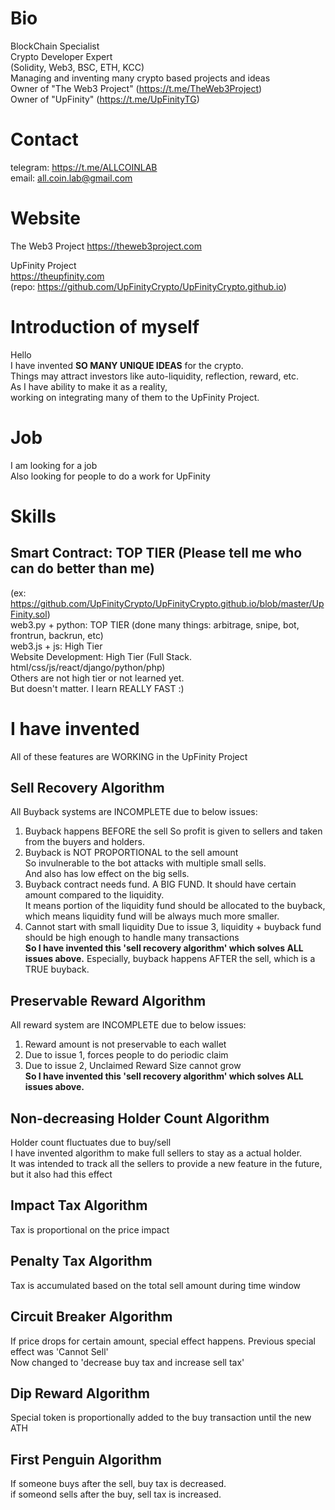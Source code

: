 # Bio
BlockChain Specialist  
Crypto Developer Expert   
(Solidity, Web3, BSC, ETH, KCC)  
Managing and inventing many crypto based projects and ideas  
Owner of "The Web3 Project" (https://t.me/TheWeb3Project)  
Owner of "UpFinity" (https://t.me/UpFinityTG)  


# Contact
telegram: https://t.me/ALLCOINLAB  
email: all.coin.lab@gmail.com  

# Website  
The Web3 Project
https://theweb3project.com

UpFinity Project  
https://theupfinity.com  
(repo: https://github.com/UpFinityCrypto/UpFinityCrypto.github.io)

# Introduction of myself
Hello  
I have invented **SO MANY UNIQUE IDEAS** for the crypto.  
Things may attract investors like auto-liquidity, reflection, reward, etc.  
As I have ability to make it as a reality,  
working on integrating many of them to the UpFinity Project.  

# Job
I am looking for a job  
Also looking for people to do a work for UpFinity  

# Skills
## Smart Contract: **TOP TIER (Please tell me who can do better than me)**  
(ex: https://github.com/UpFinityCrypto/UpFinityCrypto.github.io/blob/master/UpFinity.sol)  
web3.py + python: TOP TIER (done many things: arbitrage, snipe, bot, frontrun, backrun, etc)  
web3.js + js: High Tier  
Website Development: High Tier (Full Stack. html/css/js/react/django/python/php)  
Others are not high tier or not learned yet.  
But doesn't matter. I learn REALLY FAST :)  

# I have invented
All of these features are WORKING in the UpFinity Project

## Sell Recovery Algorithm
All Buyback systems are INCOMPLETE due to below issues:  
1. Buyback happens BEFORE the sell
So profit is given to sellers and taken from the buyers and holders.
2. Buyback is NOT PROPORTIONAL to the sell amount  
So invulnerable to the bot attacks with multiple small sells.  
And also has low effect on the big sells.
3. Buyback contract needs fund. A BIG FUND.
It should have certain amount compared to the liquidity.  
It means portion of the liquidity fund should be allocated to the buyback,  
which means liquidity fund will be always much more smaller.  
4. Cannot start with small liquidity
Due to issue 3, liquidity + buyback fund should be high enough to handle many transactions  
**So I have invented this 'sell recovery algorithm' which solves ALL issues above.**
Especially, buyback happens AFTER the sell, which is a TRUE buyback.

## Preservable Reward Algorithm
All reward system are INCOMPLETE due to below issues:  
1. Reward amount is not preservable to each wallet  
2. Due to issue 1, forces people to do periodic claim  
3. Due to issue 2, Unclaimed Reward Size cannot grow  
**So I have invented this 'sell recovery algorithm' which solves ALL issues above.**

## Non-decreasing Holder Count Algorithm
Holder count fluctuates due to buy/sell  
I have invented algorithm to make full sellers to stay as a actual holder.  
It was intended to track all the sellers to provide a new feature in the future,  
but it also had this effect  

## Impact Tax Algorithm
Tax is proportional on the price impact

## Penalty Tax Algorithm
Tax is accumulated based on the total sell amount during time window

## Circuit Breaker Algorithm
If price drops for certain amount, special effect happens.
Previous special effect was 'Cannot Sell'  
Now changed to 'decrease buy tax and increase sell tax'  

## Dip Reward Algorithm
Special token is proportionally added to the buy transaction until the new ATH

## First Penguin Algorithm
If someone buys after the sell, buy tax is decreased.  
if someond sells after the buy, sell tax is increased.  

